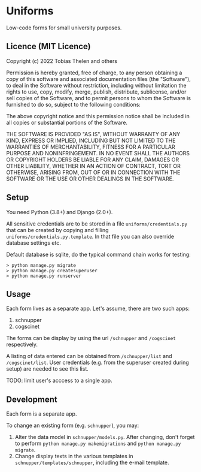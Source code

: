 # Uniforms

Low-code forms for small university purposes.

## Licence (MIT Licence)

Copyright (c) 2022 Tobias Thelen and others

Permission is hereby granted, free of charge, to any person obtaining
a copy of this software and associated documentation files (the
"Software"), to deal in the Software without restriction, including
without limitation the rights to use, copy, modify, merge, publish,
distribute, sublicense, and/or sell copies of the Software, and to
permit persons to whom the Software is furnished to do so, subject to
the following conditions:

The above copyright notice and this permission notice shall be
included in all copies or substantial portions of the Software.

THE SOFTWARE IS PROVIDED "AS IS", WITHOUT WARRANTY OF ANY KIND,
EXPRESS OR IMPLIED, INCLUDING BUT NOT LIMITED TO THE WARRANTIES OF
MERCHANTABILITY, FITNESS FOR A PARTICULAR PURPOSE AND
NONINFRINGEMENT. IN NO EVENT SHALL THE AUTHORS OR COPYRIGHT HOLDERS BE
LIABLE FOR ANY CLAIM, DAMAGES OR OTHER LIABILITY, WHETHER IN AN ACTION
OF CONTRACT, TORT OR OTHERWISE, ARISING FROM, OUT OF OR IN CONNECTION
WITH THE SOFTWARE OR THE USE OR OTHER DEALINGS IN THE SOFTWARE.

## Setup

You need Python (3.8+) and Django (2.0+).

All sensitive credentials are to be  stored in a file `uniforms/credentials.py` that can be created by
copying and filling `uniforms/credentials.py.template`. In that file you can also override database settings etc. 

Default database is sqlite, do the typical command chain works for testing:

```
> python manage.py migrate
> python manage.py createsuperuser
> python manage.py runserver
```

## Usage

Each form lives as a separate app. Let's assume, there are two such apps:

1. schnupper
2. cogscinet

The forms can be display by using the url `/schnupper` and `/cogscinet` respectively.

A listing of data entered can be obtained from `/schnupper/list` and `/cogscinet/list`. User credentials (e.g. from the 
superuser created during setup) are needed to see this list.

TODO: limit user's acccess to a single app.

## Development

Each form is a separate app. 

To change an existing form (e.g. `schnupper`), you may:

1. Alter the data model in `schnupper/models.py`. After changing, don't forget to perform `python manage.py makemigrations` 
   and `python manage.py migrate`.
2. Change display texts in the various templates in `schnupper/templates/schnupper`, including the e-mail template.

